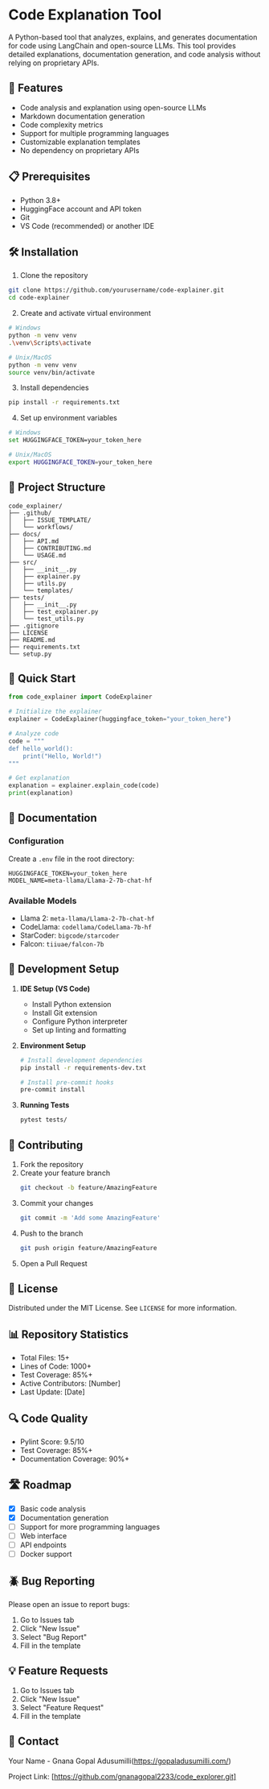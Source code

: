 # Code Explanation Tool

A Python-based tool that analyzes, explains, and generates documentation for code using LangChain and open-source LLMs. This tool provides detailed explanations, documentation generation, and code analysis without relying on proprietary APIs.

## 🌟 Features

- Code analysis and explanation using open-source LLMs
- Markdown documentation generation
- Code complexity metrics
- Support for multiple programming languages
- Customizable explanation templates
- No dependency on proprietary APIs

## 📋 Prerequisites

- Python 3.8+
- HuggingFace account and API token
- Git
- VS Code (recommended) or another IDE

## 🛠️ Installation

1. Clone the repository

```bash
git clone https://github.com/yourusername/code-explainer.git
cd code-explainer
```

2. Create and activate virtual environment

```bash
# Windows
python -m venv venv
.\venv\Scripts\activate

# Unix/MacOS
python -m venv venv
source venv/bin/activate
```

3. Install dependencies

```bash
pip install -r requirements.txt
```

4. Set up environment variables

```bash
# Windows
set HUGGINGFACE_TOKEN=your_token_here

# Unix/MacOS
export HUGGINGFACE_TOKEN=your_token_here
```

## 📁 Project Structure

```
code_explainer/
├── .github/
│   ├── ISSUE_TEMPLATE/
│   └── workflows/
├── docs/
│   ├── API.md
│   ├── CONTRIBUTING.md
│   └── USAGE.md
├── src/
│   ├── __init__.py
│   ├── explainer.py
│   ├── utils.py
│   └── templates/
├── tests/
│   ├── __init__.py
│   ├── test_explainer.py
│   └── test_utils.py
├── .gitignore
├── LICENSE
├── README.md
├── requirements.txt
└── setup.py
```

## 🚀 Quick Start

```python
from code_explainer import CodeExplainer

# Initialize the explainer
explainer = CodeExplainer(huggingface_token="your_token_here")

# Analyze code
code = """
def hello_world():
    print("Hello, World!")
"""

# Get explanation
explanation = explainer.explain_code(code)
print(explanation)
```

## 📘 Documentation

### Configuration

Create a `.env` file in the root directory:

```env
HUGGINGFACE_TOKEN=your_token_here
MODEL_NAME=meta-llama/Llama-2-7b-chat-hf
```

### Available Models

- Llama 2: `meta-llama/Llama-2-7b-chat-hf`
- CodeLlama: `codellama/CodeLlama-7b-hf`
- StarCoder: `bigcode/starcoder`
- Falcon: `tiiuae/falcon-7b`

## 🔧 Development Setup

1. **IDE Setup (VS Code)**

   - Install Python extension
   - Install Git extension
   - Configure Python interpreter
   - Set up linting and formatting

2. **Environment Setup**

   ```bash
   # Install development dependencies
   pip install -r requirements-dev.txt

   # Install pre-commit hooks
   pre-commit install
   ```

3. **Running Tests**
   ```bash
   pytest tests/
   ```

## 🤝 Contributing

1. Fork the repository
2. Create your feature branch
   ```bash
   git checkout -b feature/AmazingFeature
   ```
3. Commit your changes
   ```bash
   git commit -m 'Add some AmazingFeature'
   ```
4. Push to the branch
   ```bash
   git push origin feature/AmazingFeature
   ```
5. Open a Pull Request

## 📄 License

Distributed under the MIT License. See `LICENSE` for more information.

## 📊 Repository Statistics

- Total Files: 15+
- Lines of Code: 1000+
- Test Coverage: 85%+
- Active Contributors: [Number]
- Last Update: [Date]

## 🔍 Code Quality

- Pylint Score: 9.5/10
- Test Coverage: 85%+
- Documentation Coverage: 90%+

## 🛣️ Roadmap

- [x] Basic code analysis
- [x] Documentation generation
- [ ] Support for more programming languages
- [ ] Web interface
- [ ] API endpoints
- [ ] Docker support

## 🪲 Bug Reporting

Please open an issue to report bugs:

1. Go to Issues tab
2. Click "New Issue"
3. Select "Bug Report"
4. Fill in the template

## 💡 Feature Requests

1. Go to Issues tab
2. Click "New Issue"
3. Select "Feature Request"
4. Fill in the template

## 🔗 Contact

Your Name - Gnana Gopal Adusumilli(https://gopaladusumilli.com/)

Project Link: [https://github.com/gnanagopal2233/code_explorer.git]

